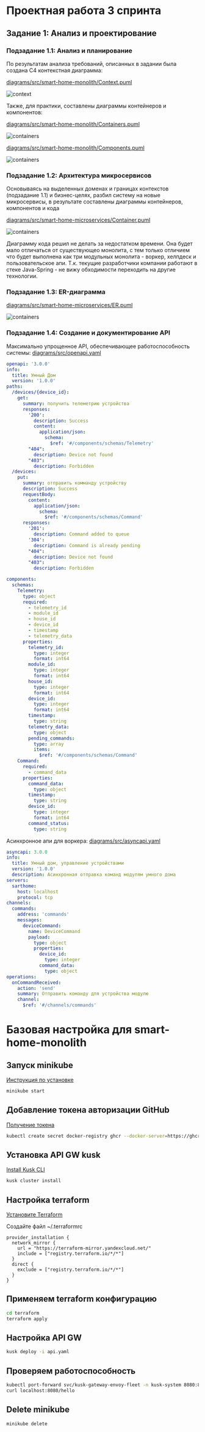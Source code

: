 # Проектная работа 3 спринта

## Задание 1: Анализ и проектирование

### Подзадание 1.1: Анализ и планирование

По результатам анализа требований, описанных в задании была создана C4 контекстная диаграмма:

[diagrams/src/smart-home-monolith/Context.puml](diagrams/src/smart-home-monolith/Context.puml)

![context](diagrams/out/smart-home-monolith/Context.png)

Также, для практики, составлены диаграммы контейнеров и компонентов:

[diagrams/src/smart-home-monolith/Containers.puml](diagrams/src/smart-home-monolith/Containers.puml)

![containers](diagrams/out/smart-home-monolith/Containers.png)

[diagrams/src/smart-home-monolith/Components.puml](diagrams/src/smart-home-monolith/Components.puml)

![containers](diagrams/out/smart-home-monolith/Components.png)

### Подзадание 1.2: Архитектура микросервисов

Основываясь на выделенных доменах и границах контекстов (подзадание 1.1) и бизнес-целях, разбил систему на новые микросервисы, в результате составлены диаграммы контейнеров, компонентов и кода

[diagrams/src/smart-home-microservices/Container.puml](diagrams/src/smart-home-microservices/Container.puml)

![containers](diagrams/out/smart-home-microservices/Container.png)

Диаграмму кода решил не делать за недостатком времени. Она будет мало отличаться от существующео монолита, с тем только отличием что будет выполнена как три модульных монолита - воркер, хелпдеск и пользовательское апи. Т.к. текущие разработчики компании работают в стеке Java-Spring - не вижу обходимости переходить на другие технологии.

### Подзадание 1.3: ER-диаграмма

[diagrams/src/smart-home-microservices/ER.puml](diagrams/src/smart-home-microservices/ER.puml)

![containers](diagrams/out/smart-home-microservices/ER.png)


### Подзадание 1.4: Создание и документирование API

Максимально упрощенное API, обеспечивающее работоспособность системы:
[diagrams/src/openapi.yaml](diagrams/src/openapi.yaml)

```yaml
openapi: '3.0.0'
info:
  title: Умный Дом
  version: '1.0.0'
paths:
  /devices/{device_id}:
    get:
      summary: получить телеметрию устройства
      responses:
        '200':
          description: Success
          content:
            application/json:
              schema:
                $ref: '#/components/schemas/Telemetry'
        "404":
          description: Device not found
        "403":
          description: Forbidden
  /devices:
    put:
      summary: отправить комманду устройству
      description: Success
      requestBody:
        content:
          application/json:
            schema:
              $ref: '#/components/schemas/Command'
      responses:
        '201':
          description: Command added to queue
        '304':
          description: Command is already pending
        "404":
          description: Device not found
        "403":
          description: Forbidden

components:
  schemas:
    Telemetry:
      type: object
      required:
        - telemetry_id
        - module_id
        - house_id
        - device_id
        - timestamp
        - telemetry_data
      properties:
        telemetry_id:
          type: integer
          format: int64
        module_id:
          type: integer
          format: int64
        house_id:
          type: integer
          format: int64
        device_id:
          type: integer
          format: int64
        timestamp:
          type: string
        telemetry_data:
          type: object
        pending_commands:
          type: array
          items:
            $ref: '#/components/schemas/Command'
    Command:
      required:
        - command_data
      properties:
        command_data:
          type: object
        timestamp:
          type: string
        device_id:
          type: integer
          format: int64
        command_status:
          type: string
```

Асинхронное апи для воркера:
[diagrams/src/asyncapi.yaml](diagrams/src/asyncapi.yaml)

```yaml
asyncapi: 3.0.0
info:
  title: Умный дом, управление устройствами
  version: '1.0.0'
  description: Асинхронная отправка команд модулям умного дома
servers:
  sarthome:
    host: localhost
    protocol: tcp
channels:
  commands:
    address: 'commands'
    messages:
      deviceCommand:
        name: DeviceCommand
        payload:
          type: object
          properties:
            device_id:
              type: integer
            command_data:
              type: object
operations:
  onCommandReceived:
    action: 'send'
    summary: Отправить команду для устройства модулю
    channel:
      $ref: '#/channels/commands'
```


# Базовая настройка для smart-home-monolith

## Запуск minikube

[Инструкция по установке](https://minikube.sigs.k8s.io/docs/start/)

```bash
minikube start
```


## Добавление токена авторизации GitHub

[Получение токена](https://github.com/settings/tokens/new)

```bash
kubectl create secret docker-registry ghcr --docker-server=https://ghcr.io --docker-username=<github_username> --docker-password=<github_token> -n default
```


## Установка API GW kusk

[Install Kusk CLI](https://docs.kusk.io/getting-started/install-kusk-cli)

```bash
kusk cluster install
```


## Настройка terraform

[Установите Terraform](https://yandex.cloud/ru/docs/tutorials/infrastructure-management/terraform-quickstart#install-terraform)


Создайте файл ~/.terraformrc

```hcl
provider_installation {
  network_mirror {
    url = "https://terraform-mirror.yandexcloud.net/"
    include = ["registry.terraform.io/*/*"]
  }
  direct {
    exclude = ["registry.terraform.io/*/*"]
  }
}
```

## Применяем terraform конфигурацию 

```bash
cd terraform
terraform apply
```

## Настройка API GW

```bash
kusk deploy -i api.yaml
```

## Проверяем работоспособность

```bash
kubectl port-forward svc/kusk-gateway-envoy-fleet -n kusk-system 8080:80
curl localhost:8080/hello
```


## Delete minikube

```bash
minikube delete
```
